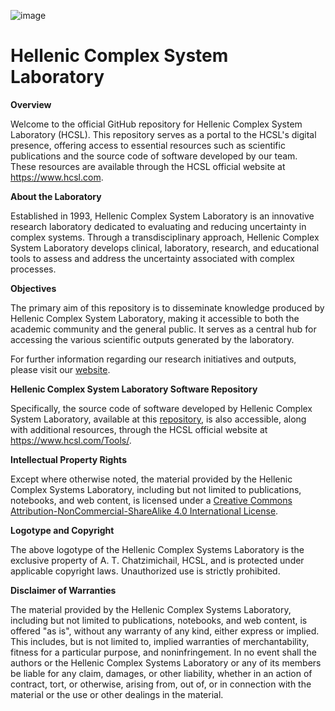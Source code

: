 ![image](https://github.com/Heracleitos/Heracleitos.github.io/assets/39529973/6ac4bc18-cbab-4b4f-b081-a7e86011accd)

# Hellenic Complex System Laboratory

**Overview**

Welcome to the official GitHub repository for  Hellenic Complex System Laboratory (HCSL). This repository serves as a portal to the HCSL's digital presence, offering access to essential resources such as scientific publications and the source code of software developed by our team. These resources are available through the HCSL official website at https://www.hcsl.com. 

**About the Laboratory**

Established in 1993, Hellenic Complex System Laboratory is an innovative research laboratory dedicated to evaluating and reducing  uncertainty in complex systems. Through a transdisciplinary approach, Hellenic Complex System Laboratory develops clinical, laboratory, research, and educational tools to assess and address the uncertainty associated with complex processes.

**Objectives**

The primary aim of this repository is to disseminate knowledge produced by Hellenic Complex System Laboratory, making it accessible to both the academic community and the general public. It serves as a central hub for accessing the various scientific outputs generated by the laboratory.

For further information regarding our research initiatives and outputs, please visit our [website](https://www.hcsl.com).

**Hellenic Complex System Laboratory Software Repository**

Specifically, the source code of software developed by Hellenic Complex System Laboratory, available at this [repository](https://github.com/Heracleitos/Heracleitos.github.io/tree/main/Tools), is also accessible, along with additional resources, through the HCSL official website at https://www.hcsl.com/Tools/.

**Intellectual Property Rights**

Except where otherwise noted, the material provided by the Hellenic Complex Systems Laboratory, including but not limited to publications, notebooks, and web content, is licensed under a [Creative Commons Attribution-NonCommercial-ShareAlike 4.0 International License](https://creativecommons.org/licenses/by-nc-sa/4.0/).

**Logotype and Copyright**

The above logotype of the Hellenic Complex Systems Laboratory is the exclusive property of A. T. Chatzimichail, HCSL, and is protected under applicable copyright laws. Unauthorized use is strictly prohibited.

**Disclaimer of Warranties**

The material provided by the Hellenic Complex Systems Laboratory, including but not limited to publications, notebooks, and web content, is offered "as is", without any warranty of any kind, either express or implied. This includes, but is not limited to, implied warranties of merchantability, fitness for a particular purpose, and noninfringement. In no event shall the authors or the Hellenic Complex Systems Laboratory or any of its members be liable for any claim, damages, or other liability, whether in an action of contract, tort, or otherwise, arising from, out of, or in connection with the material or the use or other dealings in the material.

